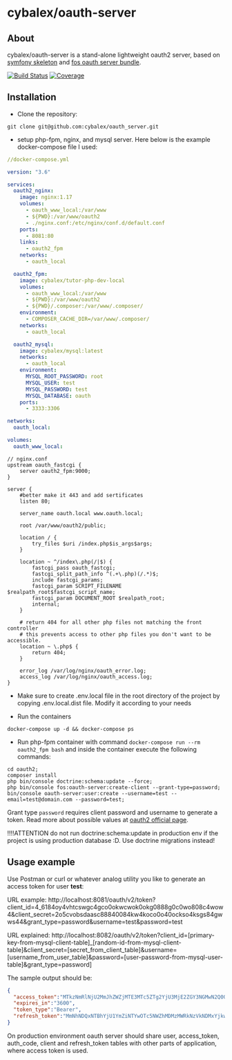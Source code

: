 cybalex/oauth-server
====
About
----
cybalex/oauth-server is a stand-alone lightweight oauth2 server, based on 
[symfony skeleton](https://github.com/symfony/skeleton/releases) and 
[fos oauth server bundle](https://github.com/FriendsOfSymfony/FOSOAuthServerBundle).

[![Build Status](https://travis-ci.org/cybalex/oauth_server.svg?branch=master)](https://travis-ci.org/cybalex/oauth_server)
[![Coverage](https://codecov.io/gh/cybalex/oauth_server/branch/master/graph/badge.svg)](https://codecov.io/gh/cybalex/oauth_server)

Installation
----
- Clone the repository:
```shell script
git clone git@github.com:cybalex/oauth_server.git
```
- setup php-fpm, nginx, and mysql server. 
Here below is the example docker-compose file I used:

```yaml
//docker-compose.yml

version: "3.6"

services:
  oauth2_nginx:
    image: nginx:1.17
    volumes:
      - oauth_www_local:/var/www
      - ${PWD}:/var/www/oauth2
      - ./nginx.conf:/etc/nginx/conf.d/default.conf
    ports:
      - 8081:80
    links:
      - oauth2_fpm
    networks:
      - oauth_local

  oauth2_fpm:
    image: cybalex/tutor-php-dev-local
    volumes:
      - oauth_www_local:/var/www
      - ${PWD}:/var/www/oauth2
      - ${PWD}/.composer:/var/www/.composer/
    environment:
      - COMPOSER_CACHE_DIR=/var/www/.composer/
    networks:
      - oauth_local

  oauth2_mysql:
    image: cybalex/mysql:latest
    networks:
      - oauth_local
    environment:
      MYSQL_ROOT_PASSWORD: root
      MYSQL_USER: test
      MYSQL_PASSWORD: test
      MYSQL_DATABASE: oauth
    ports:
      - 3333:3306

networks:
  oauth_local:

volumes:
  oauth_www_local:
```

```
// nginx.conf
upstream oauth_fastcgi {
    server oauth2_fpm:9000;
}

server {
    #better make it 443 and add sertificates
    listen 80;

    server_name oauth.local www.oauth.local;

    root /var/www/oauth2/public;

    location / {
        try_files $uri /index.php$is_args$args;
    }

    location ~ ^/index\.php(/|$) {
        fastcgi_pass oauth_fastcgi;
        fastcgi_split_path_info ^(.+\.php)(/.*)$;
        include fastcgi_params;
        fastcgi_param SCRIPT_FILENAME $realpath_root$fastcgi_script_name;
        fastcgi_param DOCUMENT_ROOT $realpath_root;
        internal;
    }

    # return 404 for all other php files not matching the front controller
    # this prevents access to other php files you don't want to be accessible.
    location ~ \.php$ {
        return 404;
    }

    error_log /var/log/nginx/oauth_error.log;
    access_log /var/log/nginx/oauth_access.log;
}
```

- Make sure to create .env.local file in the root directory of the project by copying .env.local.dist file. Modify it
according to your needs

- Run the containers
```shell script
docker-compose up -d && docker-compose ps
```
- Run php-fpm container with command `docker-compose run --rm oauth2_fpm bash` and inside the container execute
 the following commands:
```shell script
cd oauth2;
composer install
php bin/console doctrine:schema:update --force;
php bin/console fos:oauth-server:create-client --grant-type=password;
bin/console oauth-server:user:create --username=test --email=test@domain.com --password=test;
```

Grant type `password` requires client password and username to generate a token. Read more about possible values 
at [oauth2 official page](https://oauth.net/2/).

!!!!ATTENTION do not run doctrine:schema:update in production env if the project is using production database :D. Use
doctrine migrations instead!

Usage example
----
Use Postman or curl or whatever analog utility you like to generate an access token for user **test**:

URL example: http://localhost:8081/oauth/v2/token?client_id=4_6184oy4vhtcswgc4gco0okwcwok0okg0888g0c0wo808c4wow4&client_secret=2o5cvobsdaasc88840084kw4koco0o40ockso4ksgs84gwws44&grant_type=password&username=test&password=test

URL explained: http://localhost:8082/oauth/v2/token?client_id=[primary-key-from-mysql-client-table]_[random-id-from-mysql-client-table]&client_secret=[secret_from_client_table]&username=[username_from_user_table]&password=[user-password-from-mysql-user-table]&grant_type=password]

The sample output should be:
```json
{
  "access_token":"MTkzNmRlNjU2MmJhZWZjMTE3MTc5ZTg2YjU3MjE2ZGY3NGMwN2Q0OTNhNzFiMDE1ZmY3Mjg0ZTQ1YzI5ZGY0Nw",
  "expires_in":"3600",
  "token_type":"Bearer",
  "refresh_token":"MmNhNDQxNTBhYjU1YmZiNTYwOTc5NWZhMDMzMWRkNzVkNDMxYjkwODk2YTQwOGIzOTIyZmFkMWRkOTQzNjE4Zg"
}
```

On production environment oauth server should share user, access_token, auth_code, client and refresh_token tables with
other parts of application, where access token is used.

